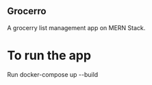 ## Grocerro
A grocerry list management app on MERN Stack.

# To run the app
 Run docker-compose up --build